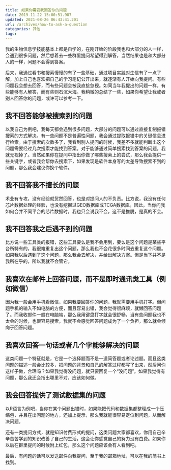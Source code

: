 ```yaml
---
title: 如果你需要我回答你的问题
date: 2019-11-22 15:00:51.987
updated: 2021-08-26 06:43:41.201
url: /archives/how-to-ask-a-question
categories: 其他
tags: 
---
```



我的生物信息学技能基本上都是自学的，在刚开始的阶段我也和大部分的人一样，会遇到很多问题，然后想着去一些群里提问希望得到解答，当然结果也是和大部分人的一样，问题不会得到答案。

后来，我通过看书和搜索慢慢的有了一些基础，通过项目实践对生信有了一点了解，加上自己也喜欢把自己的学习笔记公开出来，就逐渐有人开始向我提问。有些问题我会想去回答，而有些问题会被我直接忽视。如同当年我提出的问题一样，有些能够有人解答，而有些则石沉大海。我稍微的总结了一些，如果你希望让我或者别人回答你的问题，或许可以参考一下。

## 我不回答能够被搜索到的问题

以我自己为例吧，我每天都会遇到很多问题，大部分的问题可以通过直接复制报错搜索的方式解决。有一些问题不是普遍性问题，我会通过提取报错中的关键信息进行检索。由于搜索的次数多了，我看到别人提问的时候，我差不多就能判断出这个问题需要经过几次搜索才能找到答案。对于能够通过简单搜索找到答案的问题，我就无视掉了。当然如果你在提问中指出你做了哪些搜索上的尝试，那么我会提供一些关键字，或者我会帮你去搜索下，如果发现是软件本身写的太差导致搜索不到的问题，那么我会建议你换个软件。

## 我不回答我不擅长的问题

术业有专攻，没有经验就贸然回答，也是对提问人的不负责。比方说，我没有任何芯片数据处理的经验，也没有挖掘过GEO数据库或TCGA数据库。因此，当你问我如何合并不同平台的芯片数据时，我也只会说我不会，这不是推脱，是真的不会。

## 我不回答我之后遇不到的问题

比方说一些工具类的报错，这些工具要么是我不会用到，要么是这个问题是某些平台所特有的，我很难重复出这个问题，那么我也不会花很多时间去重复这个问题。如果我以后遇到了这个问题，那么我会去解决，并给出解决方案。但是当下并不是我所在乎的，所以我就不会管它。

## 我喜欢在邮件上回答问题，而不是即时通讯类工具（例如微信）

因为我一般会用手机看微信，如果我要回答你的问题，我就需要用手机打字。但问题手机的输入不如电脑的方便，而且容易出错，我会觉得很麻烦，就懒回答问题了。而我收邮件一般在电脑端，那么我用键盘打字就会很舒畅，当有些问题我也不太会的时候，也很容易搜索，我就不会感觉回答问题成为了一个负担，那么就会倾向于回答问题。

## 我喜欢回答一句话或者几个字能够解决的问题

这类问题一个特征就是，它是一个选择题而不是一道简答题或者论述题。而且这类问题的描述一般会比较多，把问题的背景和自己的解答过程都写了出来，然后问你这样子做，合理吗？如果我觉得没问题，就只要回复一个“没问题”。如果我觉得有问题，那么我还会指出哪里不对，应该如何做。

## 我会回答提供了测试数据集的问题

以R语言为例吧，当你在某个问题出错时，如果能把代码和数据集都整理成一个压缩包，并且在出问题的地方，还加上提示，那么我就能很容易定位到问题，从而解决问题。

还有一类提问方式，就是知识付费形式的提问，这类问题大家都喜欢，你用自己辛辛苦苦学到的知识改善了自己的生活，这会让你感觉自己的努力没有白费。如果你以后在群里提问的时候附上红包，那么这个问题应该会有人看到吧。

最后，有问题的话可以发送邮件向我提问，至于我的邮箱地址，可以在我的简书上找到。
